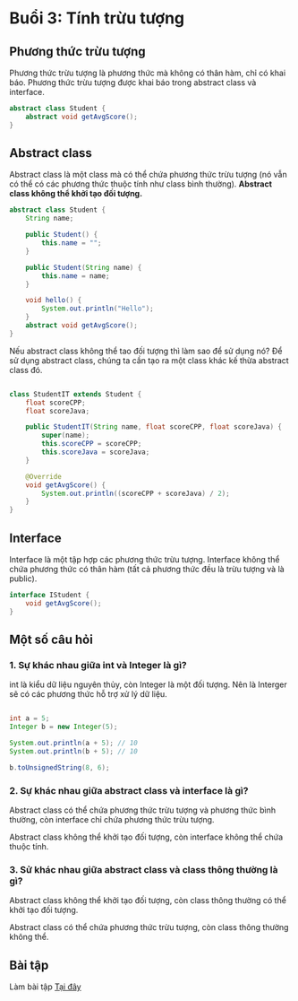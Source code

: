 # Buổi 3: Tính trừu tượng

## Phương thức trừu tượng

Phương thức trừu tượng là phương thức mà không có thân hàm, chỉ có khai báo. Phương thức trừu tượng được khai báo trong abstract class và interface.

```java
abstract class Student {
    abstract void getAvgScore();
}
```

## Abstract class

Abstract class là một class mà có thể chứa phương thức trừu tượng (nó vẫn có thể có các phương thức thuộc tính như class bình thường). **Abstract class không thể khởi tạo đối tượng.**

```java
abstract class Student {
    String name;

    public Student() {
        this.name = "";
    }

    public Student(String name) {
        this.name = name;
    }

    void hello() {
        System.out.println("Hello");
    }
    abstract void getAvgScore();
}
```

Nếu abstract class không thể tao đối tượng thì làm sao để sử dụng nó? Để sử dụng abstract class, chúng ta cần tạo ra một class khác kế thừa abstract class đó.

```java

class StudentIT extends Student {
    float scoreCPP;
    float scoreJava;

    public StudentIT(String name, float scoreCPP, float scoreJava) {
        super(name);
        this.scoreCPP = scoreCPP;
        this.scoreJava = scoreJava;
    }

    @Override
    void getAvgScore() {
        System.out.println((scoreCPP + scoreJava) / 2);
    }
}
```

## Interface

Interface là một tập hợp các phương thức trừu tượng. Interface không thể chứa phương thức có thân hàm (tất cả phương thức đều là trừu tượng và là public).

```java
interface IStudent {
    void getAvgScore();
}
```

## Một số câu hỏi

### 1. Sự khác nhau giữa int và Integer là gì?

int là kiểu dữ liệu nguyên thủy, còn Integer là một đối tượng. Nên là Interger sẽ có các phương thức hỗ trợ xử lý dữ liệu.

```java

int a = 5;
Integer b = new Integer(5);

System.out.println(a + 5); // 10
System.out.println(b + 5); // 10

b.toUnsignedString(8, 6);
```

### 2. Sự khác nhau giữa abstract class và interface là gì?

Abstract class có thể chứa phương thức trừu tượng và phương thức bình thường, còn interface chỉ chứa phương thức trừu tượng.

Abstract class không thể khởi tạo đối tượng, còn interface không thể chứa thuộc tính.

### 3. Sử khác nhau giữa abstract class và class thông thường là gì?

Abstract class không thể khởi tạo đối tượng, còn class thông thường có thể khởi tạo đối tượng.

Abstract class có thể chứa phương thức trừu tượng, còn class thông thường không thể.


## Bài tập

Làm bài tập [Tại đây](https://java-vku.vercel.app/midterm-exam/)


